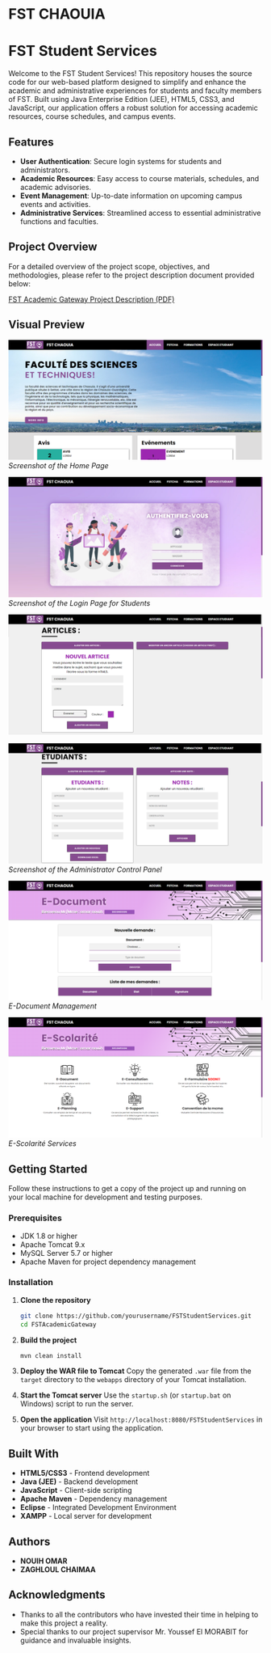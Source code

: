 # FST CHAOUIA
# FST Student Services

Welcome to the FST Student Services! This repository houses the source code for our web-based platform designed to simplify and enhance the academic and administrative experiences for students and faculty members of FST. Built using Java Enterprise Edition (JEE), HTML5, CSS3, and JavaScript, our application offers a robust solution for accessing academic resources, course schedules, and campus events.

## Features

- **User Authentication**: Secure login systems for students and administrators.
- **Academic Resources**: Easy access to course materials, schedules, and academic advisories.
- **Event Management**: Up-to-date information on upcoming campus events and activities.
- **Administrative Services**: Streamlined access to essential administrative functions and faculties.

## Project Overview

For a detailed overview of the project scope, objectives, and methodologies, please refer to the project description document provided below:

[FST Academic Gateway Project Description (PDF)](https://github.com/OmarNouih/FSTStudentServices/blob/main/Description.pdf)


## Visual Preview

![Home Page](https://github.com/OmarNouih/FSTStudentServices/blob/main/WEB_SITE_IMAGES/3.png)
*Screenshot of the Home Page*

![Login Page](https://github.com/OmarNouih/FSTStudentServices/blob/main/WEB_SITE_IMAGES/4.png)
*Screenshot of the Login Page for Students*

![Admin Panel](https://github.com/OmarNouih/FSTStudentServices/blob/main/WEB_SITE_IMAGES/1.png)

![Admin Panel](https://github.com/OmarNouih/FSTStudentServices/blob/main/WEB_SITE_IMAGES/2.png)
*Screenshot of the Administrator Control Panel*

![E-Document Section](https://github.com/OmarNouih/FSTStudentServices/blob/main/WEB_SITE_IMAGES/5.png)
*E-Document Management*

![E-Scolarité Section](https://github.com/OmarNouih/FSTStudentServices/blob/main/WEB_SITE_IMAGES/6.png)
*E-Scolarité Services*

## Getting Started

Follow these instructions to get a copy of the project up and running on your local machine for development and testing purposes.

### Prerequisites

- JDK 1.8 or higher
- Apache Tomcat 9.x
- MySQL Server 5.7 or higher
- Apache Maven for project dependency management

### Installation

1. **Clone the repository**
   ```bash
   git clone https://github.com/yourusername/FSTStudentServices.git
   cd FSTAcademicGateway
   ```

2. **Build the project**
   ```bash
   mvn clean install
   ```

3. **Deploy the WAR file to Tomcat**
   Copy the generated `.war` file from the `target` directory to the `webapps` directory of your Tomcat installation.

4. **Start the Tomcat server**
   Use the `startup.sh` (or `startup.bat` on Windows) script to run the server.

5. **Open the application**
   Visit `http://localhost:8080/FSTStudentServices` in your browser to start using the application.

## Built With

- **HTML5/CSS3** - Frontend development
- **Java (JEE)** - Backend development
- **JavaScript** - Client-side scripting
- **Apache Maven** - Dependency management
- **Eclipse** - Integrated Development Environment
- **XAMPP** - Local server for development

## Authors

- **NOUIH OMAR**
- **ZAGHLOUL CHAIMAA**

## Acknowledgments

- Thanks to all the contributors who have invested their time in helping to make this project a reality.
- Special thanks to our project supervisor Mr. Youssef El MORABIT for guidance and invaluable insights.
